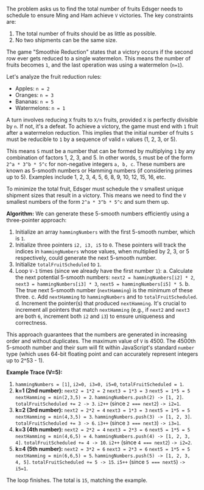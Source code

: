 The problem asks us to find the total number of fruits Edsger needs to schedule to ensure Ming and Ham achieve `V` victories. The key constraints are:
1. The total number of fruits should be as little as possible.
2. No two shipments can be the same size.

The game "Smoothie Reduction" states that a victory occurs if the second row ever gets reduced to a single watermelon. This means the number of fruits becomes `1`, and the last operation was using a watermelon (`n=1`).

Let's analyze the fruit reduction rules:
- Apples: `n = 2`
- Oranges: `n = 3`
- Bananas: `n = 5`
- Watermelons: `n = 1`

A turn involves reducing `X` fruits to `X/n` fruits, provided `X` is perfectly divisible by `n`. If not, it's a defeat. To achieve a victory, the game must end with `1` fruit after a watermelon reduction. This implies that the initial number of fruits `S` must be reducible to `1` by a sequence of valid `n` values (1, 2, 3, or 5).

This means `S` must be a number that can be formed by multiplying `1` by any combination of factors 1, 2, 3, and 5. In other words, `S` must be of the form `2^a * 3^b * 5^c` for non-negative integers `a, b, c`. These numbers are known as 5-smooth numbers or Hamming numbers (if considering primes up to 5). Examples include 1, 2, 3, 4, 5, 6, 8, 9, 10, 12, 15, 16, etc.

To minimize the total fruit, Edsger must schedule the `V` smallest unique shipment sizes that result in a victory. This means we need to find the `V` smallest numbers of the form `2^a * 3^b * 5^c` and sum them up.

**Algorithm:**
We can generate these 5-smooth numbers efficiently using a three-pointer approach:
1. Initialize an array `hammingNumbers` with the first 5-smooth number, which is `1`.
2. Initialize three pointers `i2, i3, i5` to `0`. These pointers will track the indices in `hammingNumbers` whose values, when multiplied by 2, 3, or 5 respectively, could generate the next 5-smooth number.
3. Initialize `totalFruitScheduled` to `1`.
4. Loop `V-1` times (since we already have the first number `1`):
    a. Calculate the next potential 5-smooth numbers: `next2 = hammingNumbers[i2] * 2`, `next3 = hammingNumbers[i3] * 3`, `next5 = hammingNumbers[i5] * 5`.
    b. The true next 5-smooth number (`nextHamming`) is the minimum of these three.
    c. Add `nextHamming` to `hammingNumbers` and to `totalFruitScheduled`.
    d. Increment the pointer(s) that produced `nextHamming`. It's crucial to increment all pointers that match `nextHamming` (e.g., if `next2` and `next3` are both `6`, increment both `i2` and `i3`) to ensure uniqueness and correctness.

This approach guarantees that the numbers are generated in increasing order and without duplicates. The maximum value of `V` is 4500. The 4500th 5-smooth number and their sum will fit within JavaScript's standard `number` type (which uses 64-bit floating point and can accurately represent integers up to 2^53 - 1).

**Example Trace (V=5):**
1. `hammingNumbers = [1]`, `i2=0, i3=0, i5=0`, `totalFruitScheduled = 1`.
2. **k=1 (2nd number):**
   `next2 = 1*2 = 2`
   `next3 = 1*3 = 3`
   `next5 = 1*5 = 5`
   `nextHamming = min(2,3,5) = 2`.
   `hammingNumbers.push(2) -> [1, 2]`. `totalFruitScheduled += 2 -> 3`.
   `i2++` (since `2 === next2`) `-> i2=1`.
3. **k=2 (3rd number):**
   `next2 = 2*2 = 4`
   `next3 = 1*3 = 3`
   `next5 = 1*5 = 5`
   `nextHamming = min(4,3,5) = 3`.
   `hammingNumbers.push(3) -> [1, 2, 3]`. `totalFruitScheduled += 3 -> 6`.
   `i3++` (since `3 === next3`) `-> i3=1`.
4. **k=3 (4th number):**
   `next2 = 2*2 = 4`
   `next3 = 2*3 = 6`
   `next5 = 1*5 = 5`
   `nextHamming = min(4,6,5) = 4`.
   `hammingNumbers.push(4) -> [1, 2, 3, 4]`. `totalFruitScheduled += 4 -> 10`.
   `i2++` (since `4 === next2`) `-> i2=2`.
5. **k=4 (5th number):**
   `next2 = 3*2 = 6`
   `next3 = 2*3 = 6`
   `next5 = 1*5 = 5`
   `nextHamming = min(6,6,5) = 5`.
   `hammingNumbers.push(5) -> [1, 2, 3, 4, 5]`. `totalFruitScheduled += 5 -> 15`.
   `i5++` (since `5 === next5`) `-> i5=1`.

The loop finishes. The total is `15`, matching the example.
